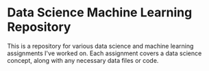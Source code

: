 # Data Science Machine Learning Repository

This is a repository for various data science and machine learning assignments I've worked on. 
Each assignment covers a data science concept, along with any necessary data files or code.
